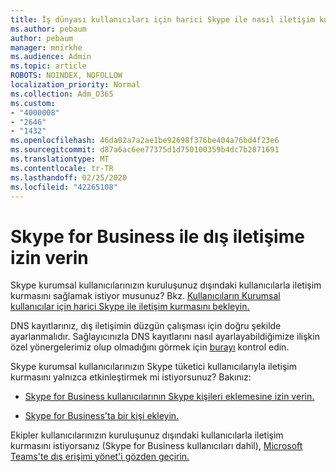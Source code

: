 ```yaml
---
title: İş dünyası kullanıcıları için harici Skype ile nasıl iletişim kurebilirim?
ms.author: pebaum
author: pebaum
manager: mnirkhe
ms.audience: Admin
ms.topic: article
ROBOTS: NOINDEX, NOFOLLOW
localization_priority: Normal
ms.collection: Adm_O365
ms.custom:
- "4000008"
- "2646"
- "1432"
ms.openlocfilehash: 46da02a7a2ae1be92698f376be404a76bd4f23e6
ms.sourcegitcommit: d87a6ac6ee77375d1d750100359b4dc7b2871691
ms.translationtype: MT
ms.contentlocale: tr-TR
ms.lasthandoff: 02/25/2020
ms.locfileid: "42265108"
---
```

# <a name="allow-external-communications-with-skype-for-business"></a>Skype for Business ile dış iletişime izin verin 

Skype kurumsal kullanıcılarınızın kuruluşunuz dışındaki kullanıcılarla iletişim kurmasını sağlamak istiyor musunuz? Bkz. [Kullanıcıların Kurumsal kullanıcılar için harici Skype ile iletişim kurmasını bekleyin.](https://docs.microsoft.com/skypeforbusiness/set-up-skype-for-business-online/allow-users-to-contact-external-skype-for-business-users)

DNS kayıtlarınız, dış iletişimin düzgün çalışması için doğru şekilde ayarlanmalıdır. Sağlayıcınızla DNS kayıtlarını nasıl ayarlayabildiğimize ilişkin özel yönergelerimiz olup olmadığını görmek için [burayı](https://docs.microsoft.com/office365/admin/get-help-with-domains/set-up-your-domain-host-specific-instructions?view=o365-worldwide) kontrol edin. 

Skype kurumsal kullanıcılarınızın Skype tüketici kullanıcılarıyla iletişim kurmasını yalnızca etkinleştirmek mi istiyorsunuz? Bakınız:

- [Skype for Business kullanıcılarının Skype kişileri eklemesine izin verin.](https://docs.microsoft.com/skypeforbusiness/set-up-skype-for-business-online/let-skype-for-business-users-add-skype-contacts) 

- [Skype for Business'ta bir kişi ekleyin.](https://support.office.com/article/add-a-contact-in-skype-for-business-89338023-2adf-4f5c-90b6-f8b6f72fadd1)


Ekipler kullanıcılarınızın kuruluşunuz dışındaki kullanıcılarla iletişim kurmasını istiyorsanız (Skype for Business kullanıcıları dahil), [Microsoft Teams'te dış erişimi yönet'i gözden geçirin.](https://docs.microsoft.com/microsoftteams/let-your-teams-users-communicate-with-other-people) 